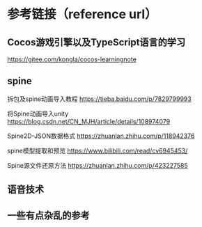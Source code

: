 # 参考链接（reference url）
## Cocos游戏引擎以及TypeScript语言的学习
https://gitee.com/kongla/cocos-learningnote

## spine
拆包及spine动画导入教程 https://tieba.baidu.com/p/7829799993

将Spine动画导入unity https://blog.csdn.net/CN_MJH/article/details/108974079

Spine2D-JSON数据格式 https://zhuanlan.zhihu.com/p/118942376

spine模型提取和预览 https://www.bilibili.com/read/cv6945453/

Spine源文件还原方法 https://zhuanlan.zhihu.com/p/423227585

## 语音技术


## 一些有点杂乱的参考